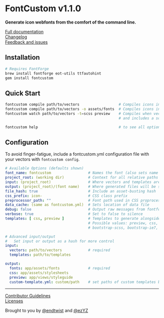 # FontCustom v1.1.0

**Generate icon webfonts from the comfort of the command line.**

[Full documentation](http://fontcustom.com)<br/>
[Changelog](https://github.com/FontCustom/fontcustom/blob/master/CHANGELOG.md)<br/>
[Feedback and issues](https://github.com/FontCustom/fontcustom/issues)

## Installation

```sh
# Requires FontForge
brew install fontforge eot-utils ttfautohint
gem install fontcustom
```

## Quick Start

```sh
fontcustom compile path/to/vectors                  # Compiles icons into `fontcustom/`
fontcustom compile path/to/vectors -o assets/fonts  # Compiles icons into `assets/fonts/`
fontcustom watch path/to/vectors -t=scss preview    # Compiles when vectors are changed/added/deleted
                                                    # and includes a scss partial and glyph preview

fontcustom help                                     # to see all options
```

## Configuration

To avoid finger-fatigue, include a fontcustom.yml configuration file with your vectors with `fontcustom config`.

```yml
# Available Options (defaults shown)
font_name: fontcustom                 # Names the font (also sets name and directory of generated files)
project_root: (working dir)           # Context for all relative paths
input: (project_root)                 # Where vectors and templates are located
output: (project_root)/(font name)    # Where generated files will be saved
file_hash: true                       # Include an asset-busting hash
css_prefix: icon-                     # CSS class prefix
preprocessor_path: ""                 # Font path used in CSS proprocessor templates
data_cache: (same as fontcustom.yml)  # Sets location of data file
debug: false                          # Output raw messages from fontforge
verbose: true                         # Set to false to silence
templates: [ css, preview ]           # Templates to generate alongside fonts
                                      # Possible values: preview, css, scss, scss-rails, bootstrap, 
                                      # bootstrap-scss, bootstrap-ie7, bootstrap-ie7-scss

# Advanced input/output
#   Set input or output as a hash for more control
input:
  vectors: path/to/vectors            # required
  templates: path/to/templates

output:
  fonts: app/assets/fonts             # required
  css: app/assets/stylesheets
  preview: app/views/styleguide
  custom-template.yml: custom/path    # set paths of custom templates by referencing their file name
```

---

[Contributor Guidelines](https://github.com/FontCustom/fontcustom/blob/master/CONTRIBUTING.md)<br/>
[Licenses](https://github.com/FontCustom/fontcustom/blob/master/LICENSES.txt)

Brought to you by [@endtwist](https://github.com/endtwist) and [@ezYZ](https://github.com/ezYZ)
